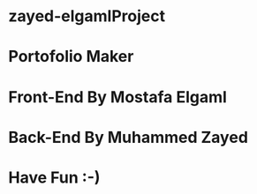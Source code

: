 # zayed-elgamlProject
# Portofolio Maker 
# Front-End By Mostafa Elgaml
# Back-End By Muhammed Zayed
# Have Fun :-)
